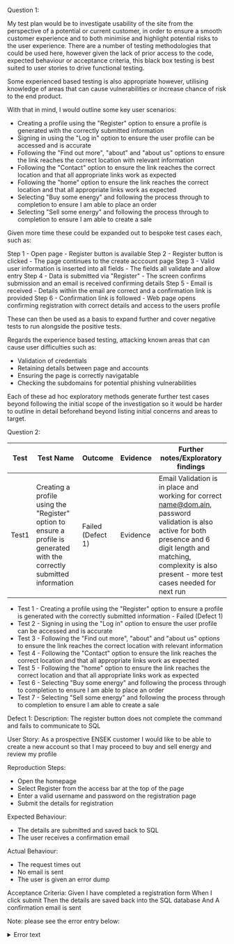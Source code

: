 Question 1:

My test plan would be to investigate usability of the site from the perspective of a potential or current customer, in order to ensure a smooth customer experience and to both minimise and highlight potential risks to the user experience. There are a number of testing methodologies that could be used here, however given the lack of prior access to the code, expected behaviour or acceptance criteria, this black box testing is best suited to user stories to drive functional testing. 

Some experienced based testing is also appropriate however, utilising knowledge of areas that can cause vulnerabilities or increase chance of risk to the end product.

With that in mind, I would outline some key user scenarios:

- Creating a profile using the "Register" option to ensure a profile is generated with the correctly submitted information
- Signing in using the "Log in" option to ensure the user profile can be accessed and is accurate
- Following the "Find out more", "about" and "about us" options to ensure the link reaches the correct location with relevant information
- Following the "Contact" option to ensure the link reaches the correct location and that all appropriate links work as expected
- Following the "home" option to ensure the link reaches the correct location and that all appropriate links work as expected
- Selecting "Buy some energy" and following the process through to completion to ensure I am able to place an order
- Selecting "Sell some energy" and following the process through to completion to ensure I am able to create a sale

Given more time these could be expanded out to bespoke test cases each, such as:

Step 1 - Open page - Register button is available
Step 2 - Register button is clicked - The page continues to the create acccount page
Step 3 - Valid user information is inserted into all fields - The fields all validate and allow entry
Step 4 - Data is submitted via "Register" - The screen confirms submission and an email is received confirming details
Step 5 - Email is received - Details within the email are correct and a confirmation link is provided
Step 6 - Confirmation link is followed - Web page opens confirming registration with correct details and access to the users profile

These can then be used as a basis to expand further and cover negative tests to run alongside the positive tests.

Regards the experience based testing, attacking known areas that can cause user difficulties such as:
- Validation of credentials 
- Retaining details between page and accounts
- Ensuring the page is correctly navigatable
- Checking the subdomains for potential phishing vulnerabilities

Each of these ad hoc exploratory methods generate further test cases beyond following the initial scope of the investigation so it would be harder to outline in detail beforehand beyond listing initial concerns and areas to target.

Question 2:

| Test      | Test Name | Outcome     | Evidence |  Further notes/Exploratory findings |
| ----------- | ----------- | ----------- | ----------- | ----------- |
| Test1     | Creating a profile using the "Register" option to ensure a profile is generated with the correctly submitted information       | Failed (Defect 1)      | Evidence       | Email Validation is in place and working for correct name@dom.ain, password validation is also active for both presence and 6 digit length and matching, complexity is also present - more test cases needed for next run     |


- Test 1  - Creating a profile using the "Register" option to ensure a profile is generated with the correctly submitted information - Failed (Defect 1)
- Test 2 - Signing in using the "Log in" option to ensure the user profile can be accessed and is accurate
- Test 3 - Following the "Find out more", "about" and "about us" options to ensure the link reaches the correct location with relevant information
- Test 4 - Following the "Contact" option to ensure the link reaches the correct location and that all appropriate links work as expected
- Test 5 - Following the "home" option to ensure the link reaches the correct location and that all appropriate links work as expected
- Test 6 - Selecting "Buy some energy" and following the process through to completion to ensure I am able to place an order
- Test 7 - Selecting "Sell some energy" and following the process through to completion to ensure I am able to create a sale

Defect 1:
Description:
The register button does not complete the command and fails to communicate to SQL

User Story: As a prospective ENSEK customer I would like to be able to create a new account so that I may proceed to buy and sell energy and review my profile

Reproduction Steps:
- Open the homepage
- Select Register from the access bar at the top of the page
- Enter a valid username and password on the registration page
- Submit the details for registration

Expected Behaviour:
- The details are submitted and saved back to SQL
- The user receives a confirmation email

Actual Behaviour:
- The request times out
- No email is sent
- The user is given an error dump

Acceptance Criteria:
Given I have completed a registration form
When I click submit
Then the details are saved back into the SQL database
And A confirmation email is sent

Note: please see the error entry below:
<details>
  <summary>Error text</summary>
  
  ```Error
An error occurred while processing your request
A network-related or instance-specific error occurred while establishing a connection to SQL Server. The server was not found or was not accessible. Verify that the instance name is correct and that SQL Server is configured to allow remote connections. (provider: SQL Network Interfaces, error: 26 - Error Locating Server/Instance Specified)
at System.Data.ProviderBase.DbConnectionPool.TryGetConnection(DbConnection owningObject, UInt32 waitForMultipleObjectsTimeout, Boolean allowCreate, Boolean onlyOneCheckConnection, DbConnectionOptions userOptions, DbConnectionInternal& connection) at System.Data.ProviderBase.DbConnectionPool.TryGetConnection(DbConnection owningObject, TaskCompletionSource`1 retry, DbConnectionOptions userOptions, DbConnectionInternal& connection) at System.Data.ProviderBase.DbConnectionFactory.TryGetConnection(DbConnection owningConnection, TaskCompletionSource`1 retry, DbConnectionOptions userOptions, DbConnectionInternal oldConnection, DbConnectionInternal& connection) at System.Data.ProviderBase.DbConnectionInternal.TryOpenConnectionInternal(DbConnection outerConnection, DbConnectionFactory connectionFactory, TaskCompletionSource`1 retry, DbConnectionOptions userOptions) at System.Data.ProviderBase.DbConnectionClosed.TryOpenConnection(DbConnection outerConnection, DbConnectionFactory connectionFactory, TaskCompletionSource`1 retry, DbConnectionOptions userOptions) at System.Data.SqlClient.SqlConnection.TryOpenInner(TaskCompletionSource`1 retry) at System.Data.SqlClient.SqlConnection.TryOpen(TaskCompletionSource`1 retry) at System.Data.SqlClient.SqlConnection.Open() at System.Data.Entity.Infrastructure.Interception.DbConnectionDispatcher.<Open>b__36(DbConnection t, DbConnectionInterceptionContext c) at System.Data.Entity.Infrastructure.Interception.InternalDispatcher`1.Dispatch[TTarget,TInterceptionContext](TTarget target, Action`2 operation, TInterceptionContext interceptionContext, Action`3 executing, Action`3 executed) at System.Data.Entity.Infrastructure.Interception.DbConnectionDispatcher.Open(DbConnection connection, DbInterceptionContext interceptionContext) at System.Data.Entity.SqlServer.SqlProviderServices.<>c__DisplayClass33.<UsingConnection>b__32() at System.Data.Entity.SqlServer.DefaultSqlExecutionStrategy.<>c__DisplayClass1.<Execute>b__0() at System.Data.Entity.SqlServer.DefaultSqlExecutionStrategy.Execute[TResult](Func`1 operation) at System.Data.Entity.SqlServer.DefaultSqlExecutionStrategy.Execute(Action operation) at System.Data.Entity.SqlServer.SqlProviderServices.UsingConnection(DbConnection sqlConnection, Action`1 act) at System.Data.Entity.SqlServer.SqlProviderServices.UsingMasterConnection(DbConnection sqlConnection, Action`1 act) at System.Data.Entity.SqlServer.SqlProviderServices.CreateDatabaseFromScript(Nullable`1 commandTimeout, DbConnection sqlConnection, String createDatabaseScript) at System.Data.Entity.SqlServer.SqlProviderServices.DbCreateDatabase(DbConnection connection, Nullable`1 commandTimeout, StoreItemCollection storeItemCollection) at System.Data.Entity.Core.Common.DbProviderServices.CreateDatabase(DbConnection connection, Nullable`1 commandTimeout, StoreItemCollection storeItemCollection) at System.Data.Entity.Core.Objects.ObjectContext.CreateDatabase() at System.Data.Entity.Migrations.Utilities.DatabaseCreator.Create(DbConnection connection) at System.Data.Entity.Migrations.DbMigrator.EnsureDatabaseExists(Action mustSucceedToKeepDatabase) at System.Data.Entity.Migrations.DbMigrator.Update(String targetMigration) at System.Data.Entity.Internal.DatabaseCreator.CreateDatabase(InternalContext internalContext, Func`3 createMigrator, ObjectContext objectContext) at System.Data.Entity.Internal.InternalContext.CreateDatabase(ObjectContext objectContext, DatabaseExistenceState existenceState) at System.Data.Entity.Database.Create(DatabaseExistenceState existenceState) at System.Data.Entity.CreateDatabaseIfNotExists`1.InitializeDatabase(TContext context) at System.Data.Entity.Internal.InternalContext.<>c__DisplayClassf`1.<CreateInitializationAction>b__e() at System.Data.Entity.Internal.InternalContext.PerformInitializationAction(Action action) at System.Data.Entity.Internal.InternalContext.PerformDatabaseInitialization() at System.Data.Entity.Internal.LazyInternalContext.<InitializeDatabase>b__4(InternalContext c) at System.Data.Entity.Internal.RetryAction`1.PerformAction(TInput input) at System.Data.Entity.Internal.LazyInternalContext.InitializeDatabaseAction(Action`1 action) at System.Data.Entity.Internal.LazyInternalContext.InitializeDatabase() at System.Data.Entity.Internal.InternalContext.Initialize() at System.Data.Entity.Internal.InternalContext.GetEntitySetAndBaseTypeForType(Type entityType) at System.Data.Entity.Internal.Linq.InternalSet`1.Initialize() at System.Data.Entity.Internal.Linq.InternalSet`1.get_InternalContext() at System.Data.Entity.Infrastructure.DbQuery`1.System.Linq.IQueryable.get_Provider() at System.Data.Entity.QueryableExtensions.FirstOrDefaultAsync[TSource](IQueryable`1 source, Expression`1 predicate, CancellationToken cancellationToken) at System.Data.Entity.QueryableExtensions.FirstOrDefaultAsync[TSource](IQueryable`1 source, Expression`1 predicate) at Microsoft.AspNet.Identity.EntityFramework.UserStore`6.<GetUserAggregateAsync>d__67.MoveNext() --- End of stack trace from previous location where exception was thrown --- at System.Runtime.CompilerServices.TaskAwaiter.ThrowForNonSuccess(Task task) at System.Runtime.CompilerServices.TaskAwaiter.HandleNonSuccessAndDebuggerNotification(Task task) at Microsoft.AspNet.Identity.TaskExtensions.CultureAwaiter`1.GetResult() at Microsoft.AspNet.Identity.UserValidator`2.<ValidateUserName>d__14.MoveNext() --- End of stack trace from previous location where exception was thrown --- at System.Runtime.CompilerServices.TaskAwaiter.ThrowForNonSuccess(Task task) at System.Runtime.CompilerServices.TaskAwaiter.HandleNonSuccessAndDebuggerNotification(Task task) at Microsoft.AspNet.Identity.UserValidator`2.<ValidateAsync>d__13.MoveNext() --- End of stack trace from previous location where exception was thrown --- at System.Runtime.CompilerServices.TaskAwaiter.ThrowForNonSuccess(Task task) at System.Runtime.CompilerServices.TaskAwaiter.HandleNonSuccessAndDebuggerNotification(Task task) at Microsoft.AspNet.Identity.UserManager`2.<CreateAsync>d__73.MoveNext() --- End of stack trace from previous location where exception was thrown --- at System.Runtime.CompilerServices.TaskAwaiter.ThrowForNonSuccess(Task task) at System.Runtime.CompilerServices.TaskAwaiter.HandleNonSuccessAndDebuggerNotification(Task task) at Microsoft.AspNet.Identity.UserManager`2.<CreateAsync>d__79.MoveNext() --- End of stack trace from previous location where exception was thrown --- at System.Runtime.CompilerServices.TaskAwaiter.ThrowForNonSuccess(Task task) at System.Runtime.CompilerServices.TaskAwaiter.HandleNonSuccessAndDebuggerNotification(Task task) at EnsekAutomationTest.UI.MVC.Controllers.AccountController.<Register>d__15.MoveNext() in C:\GIT\configurationTest\Test Application\EnsekAutomationTest.UI.MVC\Controllers\AccountController.cs:line 155 --- End of stack trace from previous location where exception was thrown --- at System.Runtime.CompilerServices.TaskAwaiter.ThrowForNonSuccess(Task task) at System.Runtime.CompilerServices.TaskAwaiter.HandleNonSuccessAndDebuggerNotification(Task task) at System.Web.Mvc.Async.TaskAsyncActionDescriptor.EndExecute(IAsyncResult asyncResult) at System.Web.Mvc.Async.AsyncControllerActionInvoker.<>c__DisplayClass8_0.<BeginInvokeAsynchronousActionMethod>b__1(IAsyncResult asyncResult) at System.Web.Mvc.Async.AsyncResultWrapper.WrappedAsyncResult`1.CallEndDelegate(IAsyncResult asyncResult) at System.Web.Mvc.Async.AsyncResultWrapper.WrappedAsyncResultBase`1.End() at System.Web.Mvc.Async.AsyncControllerActionInvoker.EndInvokeActionMethod(IAsyncResult asyncResult) at System.Web.Mvc.Async.AsyncControllerActionInvoker.AsyncInvocationWithFilters.<>c__DisplayClass11_0.<InvokeActionMethodFilterAsynchronouslyRecursive>b__0() at System.Web.Mvc.Async.AsyncControllerActionInvoker.AsyncInvocationWithFilters.<>c__DisplayClass11_2.<InvokeActionMethodFilterAsynchronouslyRecursive>b__2() at System.Web.Mvc.Async.AsyncControllerActionInvoker.<>c__DisplayClass7_0.<BeginInvokeActionMethodWithFilters>b__1(IAsyncResult asyncResult) at System.Web.Mvc.Async.AsyncResultWrapper.WrappedAsyncResult`1.CallEndDelegate(IAsyncResult asyncResult) at System.Web.Mvc.Async.AsyncResultWrapper.WrappedAsyncResultBase`1.End() at System.Web.Mvc.Async.AsyncControllerActionInvoker.EndInvokeActionMethodWithFilters(IAsyncResult asyncResult) at System.Web.Mvc.Async.AsyncControllerActionInvoker.<>c__DisplayClass3_6.<BeginInvokeAction>b__4() at System.Web.Mvc.Async.AsyncControllerActionInvoker.<>c__DisplayClass3_1.<BeginInvokeAction>b__1(IAsyncResult asyncResult)
  ```
 
</details>
